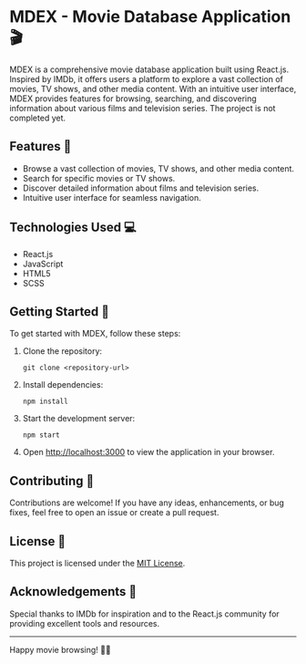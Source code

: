 # MDEX - Movie Database Application 🎬

MDEX is a comprehensive movie database application built using React.js. Inspired by IMDb, it offers users a platform to explore a vast collection of movies, TV shows, and other media content. With an intuitive user interface, MDEX provides features for browsing, searching, and discovering information about various films and television series. 
The project is not completed yet.

## Features 🌟

- Browse a vast collection of movies, TV shows, and other media content.
- Search for specific movies or TV shows.
- Discover detailed information about films and television series.
- Intuitive user interface for seamless navigation.

## Technologies Used 💻

- React.js
- JavaScript
- HTML5
- SCSS

## Getting Started 🚀

To get started with MDEX, follow these steps:

1. Clone the repository:

   ```
   git clone <repository-url>
   ```

2. Install dependencies:

   ```
   npm install
   ```

3. Start the development server:

   ```
   npm start
   ```

4. Open [http://localhost:3000](http://localhost:3000) to view the application in your browser.

## Contributing 🤝

Contributions are welcome! If you have any ideas, enhancements, or bug fixes, feel free to open an issue or create a pull request.

## License 📝

This project is licensed under the [MIT License](LICENSE).

## Acknowledgements 🙏

Special thanks to IMDb for inspiration and to the React.js community for providing excellent tools and resources.

---

Happy movie browsing! 🍿🎥
